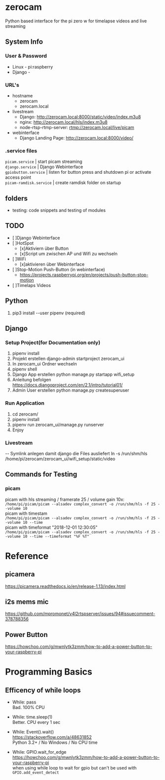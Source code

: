 # zerocam
Python based interface for the pi zero w for timelapse videos and live streaming

## System Info
### User & Password
* Linux - pi:raspberry
* Django - 
### URL's
* hostname
  * zerocam
  * zerocam.local
* livestream
  * Django: http://zerocam.local:8000/static/video/index.m3u8
  * nginx: http://zerocam.local/hls/index.m3u8
  * node-rtsp-rtmp-server: <rtmp://zerocam.local/live/picam>
* webinterface
  * Django Landing Page: http://zerocam.local:8000/video/
### .service files
`picam.service` | start picam streaming  
`django.service` | Django Webinterface  
`gpiobutton.service` | listen for button press and shutdown pi or activate access point  
`picam-ramdisk.service` | create ramdisk folder on startup  

## folders
- testing: code snippets and testing of modules

## TODO
- [ ]Django Webinterface
- [ ]HotSpot
  - [x]Aktiviern über Button
  - [x]Script um zwischen AP und Wifi zu wechseln
- [ ]WiFi
  - [x]aktivieren über Webinterface
- [ ]Stop-Motion Push-Button (in webinterface)
  - https://projects.raspberrypi.org/en/projects/push-button-stop-motion
- [ ]Timelaps Videos

## Python
1. pip3 install --user pipenv (required)

## Django
### Setup Project(for Documentation only)
1. pipenv install
2. Projekt erstellen django-admin startproject zerocam_ui
3. In zerocam_ui Ordner wechseln
4. pipenv shell
5. Django App erstellen python manage.py startapp wifi_setup
6. Anleitung befolgen https://docs.djangoproject.com/en/2.1/intro/tutorial01/
7. Admin User erstellen python manage.py createsuperuser

### Run Application
1. cd zerocam/
2. pipenv install
3. pipenv run zerocam_ui/manage.py runserver
4. Enjoy

### Livestream
-- Symlink anlegen damit django die Files ausliefert ln -s /run/shm/hls /home/pi/zerocam/zerocam_ui/wifi_setup/static/video

## Commands for Testing
### picam
picam with hls streaming / framerate 25 / volume gain 10x:  
`/home/pi/picam/picam --alsadev complex_convert -o /run/shm/hls -f 25 --volume 10`  
picam with timestam  
`/home/pi/picam/picam --alsadev complex_convert -o /run/shm/hls -f 25 --volume 10 --time`  
picam with timeformat "2018-12-01 12:30:05"  
`/home/pi/picam/picam --alsadev complex_convert -o /run/shm/hls -f 25 --volume 10 --time --timeformat "%F %T"`

# Reference
## picamera
https://picamera.readthedocs.io/en/release-1.13/index.html  

## i2s mems mic
https://github.com/mpromonet/v4l2rtspserver/issues/94#issuecomment-378788356  

## Power Button
https://howchoo.com/g/mwnlytk3zmm/how-to-add-a-power-button-to-your-raspberry-pi  


# Programming Basics
## Efficency of while loops

* While: pass  
Bad. 100% CPU

* While: time.sleep(1)  
Better. CPU every 1 sec

* While: Event().wait()  
https://stackoverflow.com/a/48631852  
Python 3.2+ / No Windows / No CPU time

* While: GPIO.wait_for_edge  
https://howchoo.com/g/mwnlytk3zmm/how-to-add-a-power-button-to-your-raspberry-pi  
when using while loop to wait for gpio
but can't be used with `GPIO.add_event_detect`


